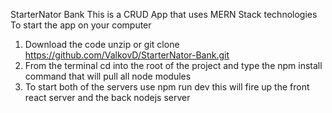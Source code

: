 StarterNator Bank
This is a CRUD App that uses MERN Stack technologies
To start the app on your computer 
1. Download the code unzip or git clone https://github.com/ValkovD/StarterNator-Bank.git
2. From the terminal cd into the root of the project and type the npm install command that will pull all node modules
3. To start both of the servers use npm run dev this will fire up the front react server and the back nodejs server
